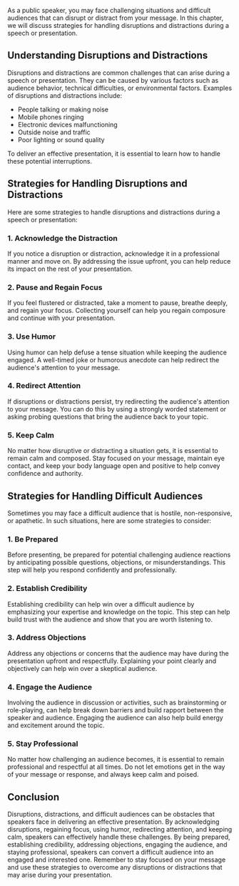 
As a public speaker, you may face challenging situations and difficult audiences that can disrupt or distract from your message. In this chapter, we will discuss strategies for handling disruptions and distractions during a speech or presentation.

Understanding Disruptions and Distractions
------------------------------------------

Disruptions and distractions are common challenges that can arise during a speech or presentation. They can be caused by various factors such as audience behavior, technical difficulties, or environmental factors. Examples of disruptions and distractions include:

* People talking or making noise
* Mobile phones ringing
* Electronic devices malfunctioning
* Outside noise and traffic
* Poor lighting or sound quality

To deliver an effective presentation, it is essential to learn how to handle these potential interruptions.

Strategies for Handling Disruptions and Distractions
----------------------------------------------------

Here are some strategies to handle disruptions and distractions during a speech or presentation:

### 1. Acknowledge the Distraction

If you notice a disruption or distraction, acknowledge it in a professional manner and move on. By addressing the issue upfront, you can help reduce its impact on the rest of your presentation.

### 2. Pause and Regain Focus

If you feel flustered or distracted, take a moment to pause, breathe deeply, and regain your focus. Collecting yourself can help you regain composure and continue with your presentation.

### 3. Use Humor

Using humor can help defuse a tense situation while keeping the audience engaged. A well-timed joke or humorous anecdote can help redirect the audience's attention to your message.

### 4. Redirect Attention

If disruptions or distractions persist, try redirecting the audience's attention to your message. You can do this by using a strongly worded statement or asking probing questions that bring the audience back to your topic.

### 5. Keep Calm

No matter how disruptive or distracting a situation gets, it is essential to remain calm and composed. Stay focused on your message, maintain eye contact, and keep your body language open and positive to help convey confidence and authority.

Strategies for Handling Difficult Audiences
-------------------------------------------

Sometimes you may face a difficult audience that is hostile, non-responsive, or apathetic. In such situations, here are some strategies to consider:

### 1. Be Prepared

Before presenting, be prepared for potential challenging audience reactions by anticipating possible questions, objections, or misunderstandings. This step will help you respond confidently and professionally.

### 2. Establish Credibility

Establishing credibility can help win over a difficult audience by emphasizing your expertise and knowledge on the topic. This step can help build trust with the audience and show that you are worth listening to.

### 3. Address Objections

Address any objections or concerns that the audience may have during the presentation upfront and respectfully. Explaining your point clearly and objectively can help win over a skeptical audience.

### 4. Engage the Audience

Involving the audience in discussion or activities, such as brainstorming or role-playing, can help break down barriers and build rapport between the speaker and audience. Engaging the audience can also help build energy and excitement around the topic.

### 5. Stay Professional

No matter how challenging an audience becomes, it is essential to remain professional and respectful at all times. Do not let emotions get in the way of your message or response, and always keep calm and poised.

Conclusion
----------

Disruptions, distractions, and difficult audiences can be obstacles that speakers face in delivering an effective presentation. By acknowledging disruptions, regaining focus, using humor, redirecting attention, and keeping calm, speakers can effectively handle these challenges. By being prepared, establishing credibility, addressing objections, engaging the audience, and staying professional, speakers can convert a difficult audience into an engaged and interested one. Remember to stay focused on your message and use these strategies to overcome any disruptions or distractions that may arise during your presentation.
